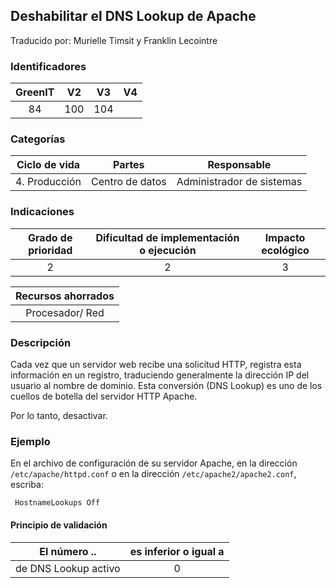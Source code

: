 ## Deshabilitar el DNS Lookup de Apache
Traducido por: Murielle Timsit y Franklin Lecointre

### Identificadores

| GreenIT |  V2  |  V3  |  V4  |
|:-------:|:----:|:----:|:----:|
|  84	| 100  | 104  |  	|

### Categorías

| Ciclo de vida | Partes | Responsable |
|:---------:|:----:|:----:|
| 4. Producción | Centro de datos | Administrador de sistemas |

### Indicaciones

| Grado de prioridad   | Dificultad de implementación o ejecución | Impacto ecológico   |
|:-------------------:|:-------------------------:|:---------------------:|
| 2 | 2 | 3 |

| Recursos ahorrados |
|:----------------------------------------------------------:|
| Procesador/ Red  |

### Descripción

Cada vez que un servidor web recibe una solicitud HTTP, registra esta información en un registro, traduciendo generalmente la dirección IP del usuario al nombre de dominio. Esta conversión (DNS Lookup) es uno de los cuellos de botella del servidor HTTP Apache.

Por lo tanto, desactivar.

### Ejemplo

En el archivo de configuración de su servidor Apache, en la dirección `/etc/apache/httpd.conf` o en la dirección `/etc/apache2/apache2.conf`, escriba:
```apacheconf
 HostnameLookups Off
```

#### Principio de validación

| El número ..   | es inferior o igual a   |  
|-------------------|:-------------------------:|
| de DNS Lookup activo | 0 |


